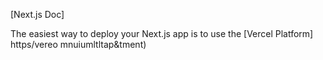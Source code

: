 
[Next.js Doc] 
  
The easiest way to deploy your Next.js app is to use the [Vercel Platform] https/vereo mnuiumltltap&tment)
